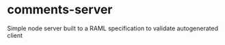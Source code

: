 # comments-server
Simple node server built to a RAML specification to validate autogenerated client
